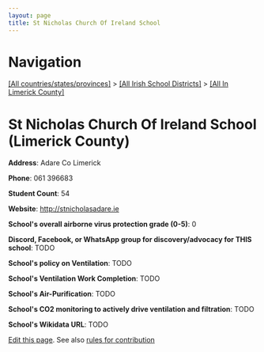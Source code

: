 ```yaml
---
layout: page
title: St Nicholas Church Of Ireland School
---
```

# Navigation

[[All countries/states/provinces]](../../..) > [[All Irish School Districts]](../..) > [[All In Limerick County]](..)

# St Nicholas Church Of Ireland School (Limerick County)

**Address**: Adare Co Limerick

**Phone**: 061 396683

**Student Count**: 54

**Website**: <http://stnicholasadare.ie>

**School's overall airborne virus protection grade (0-5)**: 0

**Discord, Facebook, or WhatsApp group for discovery/advocacy for THIS school**: TODO

**School's policy on Ventilation**: TODO

**School's Ventilation Work Completion**: TODO

**School's Air-Purification**: TODO

**School's CO2 monitoring to actively drive ventilation and filtration**: TODO

**School's Wikidata URL**: TODO


[Edit this page](https://github.com/ventilate-schools/Ireland/edit/main/./Limerick_County/St_Nicholas_Church_Of_Ireland_School.md). See also [rules for contribution](../../../contribution-rules/)